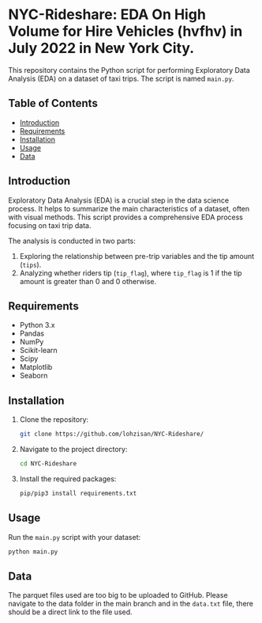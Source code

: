 # NYC-Rideshare: EDA On High Volume for Hire Vehicles (hvfhv) in July 2022 in New York City. 

This repository contains the Python script for performing Exploratory Data Analysis (EDA) on a dataset of taxi trips. The script is named `main.py`.

## Table of Contents

- [Introduction](#introduction)
- [Requirements](#requirements)
- [Installation](#installation)
- [Usage](#usage)
- [Data](#data)

## Introduction

Exploratory Data Analysis (EDA) is a crucial step in the data science process. It helps to summarize the main characteristics of a dataset, often with visual methods. This script provides a comprehensive EDA process focusing on taxi trip data.

The analysis is conducted in two parts:
1. Exploring the relationship between pre-trip variables and the tip amount (`tips`).
2. Analyzing whether riders tip (`tip_flag`), where `tip_flag` is 1 if the tip amount is greater than 0 and 0 otherwise.

## Requirements

- Python 3.x
- Pandas
- NumPy
- Scikit-learn
- Scipy
- Matplotlib
- Seaborn

## Installation

1. Clone the repository:

    ```bash
    git clone https://github.com/lohzisan/NYC-Rideshare/
    ```

2. Navigate to the project directory:

    ```bash
    cd NYC-Rideshare
    ```

3. Install the required packages:

    ```bash
    pip/pip3 install requirements.txt
    ```

## Usage

Run the `main.py` script with your dataset:

```bash
python main.py
```

## Data

The parquet files used are too big to be uploaded to GitHub. Please navigate to the data folder in the main branch
and in the `data.txt` file, there should be a direct link to the file used. 


